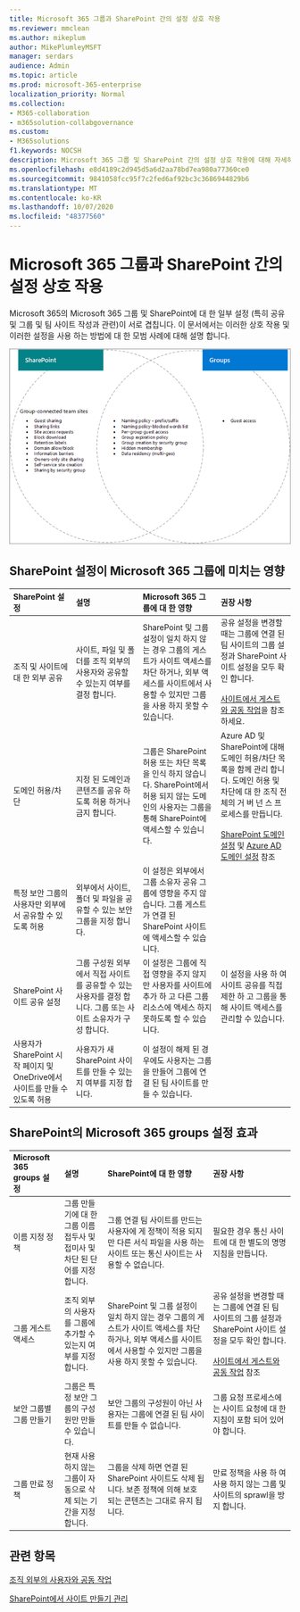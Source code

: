 ```yaml
---
title: Microsoft 365 그룹과 SharePoint 간의 설정 상호 작용
ms.reviewer: mmclean
ms.author: mikeplum
author: MikePlumleyMSFT
manager: serdars
audience: Admin
ms.topic: article
ms.prod: microsoft-365-enterprise
localization_priority: Normal
ms.collection:
- M365-collaboration
- m365solution-collabgovernance
ms.custom:
- M365solutions
f1.keywords: NOCSH
description: Microsoft 365 그룹 및 SharePoint 간의 설정 상호 작용에 대해 자세히 알아보기
ms.openlocfilehash: e8d4189c2d945d5a6d2aa78bd7ea980a77360ce0
ms.sourcegitcommit: 9841058fcc95f7c2fed6af92bc3c3686944829b6
ms.translationtype: MT
ms.contentlocale: ko-KR
ms.lasthandoff: 10/07/2020
ms.locfileid: "48377560"
---
```

# <a name="settings-interactions-between-microsoft-365-groups-and-sharepoint"></a>Microsoft 365 그룹과 SharePoint 간의 설정 상호 작용

Microsoft 365의 Microsoft 365 그룹 및 SharePoint에 대 한 일부 설정 (특히 공유 및 그룹 및 팀 사이트 작성과 관련)이 서로 겹칩니다. 이 문서에서는 이러한 상호 작용 및 이러한 설정을 사용 하는 방법에 대 한 모범 사례에 대해 설명 합니다.

![SharePoint, Yammer 및 groups 기능의 벤 다이어그램](../media/groups-sharepoint-venn.png)

## <a name="the-effects-of-sharepoint-settings-on-microsoft-365-groups"></a>SharePoint 설정이 Microsoft 365 그룹에 미치는 영향

|SharePoint 설정|설명|Microsoft 365 그룹에 대 한 영향|권장 사항|
|:-----------------|:----------|:-----------------------------|:-------------|
|조직 및 사이트에 대 한 외부 공유|사이트, 파일 및 폴더를 조직 외부의 사용자와 공유할 수 있는지 여부를 결정 합니다.|SharePoint 및 그룹 설정이 일치 하지 않는 경우 그룹의 게스트가 사이트 액세스를 차단 하거나, 외부 액세스를 사이트에서 사용할 수 있지만 그룹을 사용 하지 못할 수 있습니다.|공유 설정을 변경할 때는 그룹에 연결 된 팀 사이트의 그룹 설정과 SharePoint 사이트 설정을 모두 확인 합니다.<br><br>[사이트에서 게스트와 공동 작업](https://docs.microsoft.com/microsoft-365/solutions/collaborate-in-site)을 참조 하세요.|
|도메인 허용/차단|지정 된 도메인과 콘텐츠를 공유 하도록 허용 하거나 금지 합니다.|그룹은 SharePoint 허용 또는 차단 목록을 인식 하지 않습니다. SharePoint에서 허용 되지 않는 도메인의 사용자는 그룹을 통해 SharePoint에 액세스할 수 있습니다.|Azure AD 및 SharePoint에 대해 도메인 허용/차단 목록을 함께 관리 합니다. 도메인 허용 및 차단에 대 한 조직 전체의 거 버 넌 스 프로세스를 만듭니다.<br><br>[SharePoint 도메인 설정](https://docs.microsoft.com/sharepoint/restricted-domains-sharing) 및 [Azure AD 도메인 설정](https://docs.microsoft.com/azure/active-directory/b2b/allow-deny-list) 참조|
|특정 보안 그룹의 사용자만 외부에서 공유할 수 있도록 허용|외부에서 사이트, 폴더 및 파일을 공유할 수 있는 보안 그룹을 지정 합니다.|이 설정은 외부에서 그룹 소유자 공유 그룹에 영향을 주지 않습니다. 그룹 게스트가 연결 된 SharePoint 사이트에 액세스할 수 있습니다.||
|SharePoint 사이트 공유 설정|그룹 구성원 외부에서 직접 사이트를 공유할 수 있는 사용자를 결정 합니다. 그룹 또는 사이트 소유자가 구성 합니다.|이 설정은 그룹에 직접 영향을 주지 않지만 사용자를 사이트에 추가 하 고 다른 그룹 리소스에 액세스 하지 못하도록 할 수 있습니다.|이 설정을 사용 하 여 사이트 공유를 직접 제한 하 고 그룹을 통해 사이트 액세스를 관리할 수 있습니다.|
|사용자가 SharePoint 시작 페이지 및 OneDrive에서 사이트를 만들 수 있도록 허용|사용자가 새 SharePoint 사이트를 만들 수 있는지 여부를 지정 합니다.|이 설정이 해제 된 경우에도 사용자는 그룹을 만들어 그룹에 연결 된 팀 사이트를 만들 수 있습니다.||

## <a name="the-effects-of-microsoft-365-groups-setting-on-sharepoint"></a>SharePoint의 Microsoft 365 groups 설정 효과

|Microsoft 365 groups 설정|설명|SharePoint에 대 한 영향|권장 사항|
|:---------------------------|:----------|:-------------------|:-------------|
|이름 지정 정책|그룹 만들기에 대 한 그룹 이름 접두사 및 접미사 및 차단 된 단어를 지정 합니다.|그룹 연결 팀 사이트를 만드는 사용자에 게 정책이 적용 되지만 다른 서식 파일을 사용 하는 사이트 또는 통신 사이트는 사용할 수 없습니다.|필요한 경우 통신 사이트에 대 한 별도의 명명 지침을 만듭니다.|
|그룹 게스트 액세스|조직 외부의 사용자를 그룹에 추가할 수 있는지 여부를 지정 합니다.|SharePoint 및 그룹 설정이 일치 하지 않는 경우 그룹의 게스트가 사이트 액세스를 차단 하거나, 외부 액세스를 사이트에서 사용할 수 있지만 그룹을 사용 하지 못할 수 있습니다.|공유 설정을 변경할 때는 그룹에 연결 된 팀 사이트의 그룹 설정과 SharePoint 사이트 설정을 모두 확인 합니다.<br><br>[사이트에서 게스트와 공동 작업](https://docs.microsoft.com/microsoft-365/solutions/collaborate-in-site) 참조|
|보안 그룹별 그룹 만들기|그룹은 특정 보안 그룹의 구성원만 만들 수 있습니다.|보안 그룹의 구성원이 아닌 사용자는 그룹에 연결 된 팀 사이트를 만들 수 없습니다.|그룹 요청 프로세스에는 사이트 요청에 대 한 지침이 포함 되어 있어야 합니다.|
|그룹 만료 정책|현재 사용 하지 않는 그룹이 자동으로 삭제 되는 기간을 지정 합니다.|그룹을 삭제 하면 연결 된 SharePoint 사이트도 삭제 됩니다. 보존 정책에 의해 보호 되는 콘텐츠는 그대로 유지 됩니다.|만료 정책을 사용 하 여 사용 하지 않는 그룹 및 사이트의 sprawl을 방지 합니다.|

## <a name="related-topics"></a>관련 항목

[조직 외부의 사용자와 공동 작업](https://docs.microsoft.com/microsoft-365/solutions/collaborate-with-people-outside-your-organization)

[SharePoint에서 사이트 만들기 관리](https://docs.microsoft.com/sharepoint/manage-site-creation)